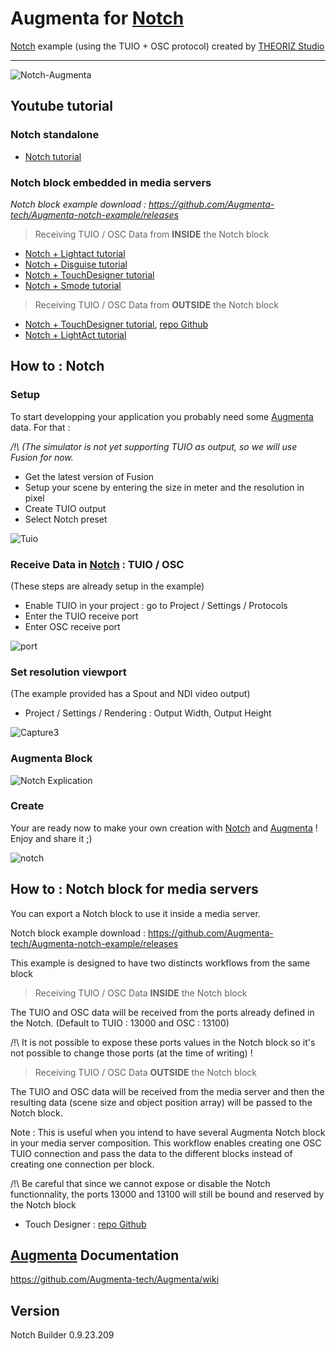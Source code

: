 ﻿Augmenta for [Notch]
=======================

[Notch] example (using the TUIO + OSC protocol) created by [THEORIZ Studio]
____________________

![Notch-Augmenta](https://user-images.githubusercontent.com/64955193/136235171-f96533bb-cc09-4945-a98a-d9572686424b.gif)

Youtube tutorial
-------------------------------------

### Notch standalone

- [Notch tutorial](https://www.youtube.com/watch?v=3uz8RHAXWkc&ab_channel=Augmenta)

### Notch block embedded in media servers
_Notch block example download : https://github.com/Augmenta-tech/Augmenta-notch-example/releases_

> Receiving TUIO / OSC Data from **INSIDE** the Notch block
- [Notch + Lightact tutorial](https://www.youtube.com/watch?v=7BTLzxSvlQY&t=78s)
- [Notch + Disguise tutorial](https://www.youtube.com/watch?v=a94huZb3eso)
- [Notch + TouchDesigner tutorial](https://www.youtube.com/watch?v=rA1mfUYWc44)
- [Notch + Smode tutorial](https://www.youtube.com/watch?v=YKmIBkiyZYs)


> Receiving TUIO / OSC Data from **OUTSIDE** the Notch block
- [Notch + TouchDesigner tutorial](https://www.youtube.com/watch?v=ZgbljA4bN-8),  [repo Github](https://github.com/Augmenta-tech/Notch-with-Data-in-TD)
- [Notch + LightAct tutorial](https://www.youtube.com/watch?v=j2YtyYr69j4)



How to : Notch
-------------------------------------

### Setup

To start developping your application you probably need some [Augmenta] data. For that :

_/!\ (The simulator is not yet supporting TUIO as output, so we will use Fusion for now._

- Get the latest version of Fusion
- Setup your scene by entering the size in meter and the resolution in pixel 
- Create TUIO output
- Select Notch preset

![Tuio](https://user-images.githubusercontent.com/64955193/137764972-3e06edfb-7566-49af-8878-5157aa73b409.PNG)


### Receive Data in [Notch] : TUIO / OSC

(These steps are already setup in the example)

- Enable TUIO in your project : go to Project / Settings / Protocols 
- Enter the TUIO receive port 
- Enter OSC receive port

![port](https://user-images.githubusercontent.com/64955193/137765361-a8629c1f-4c30-49f6-9c40-6308861d797f.PNG)


### Set resolution viewport

(The example provided has a Spout and NDI video output)

-  Project / Settings / Rendering : Output Width, Output Height

![Capture3](https://user-images.githubusercontent.com/64955193/136353915-155349b5-822f-4c6f-ac42-8d3975200ba1.PNG)


### Augmenta Block

![Notch Explication](https://user-images.githubusercontent.com/64955193/138668018-1e807f93-c002-437e-b38a-5d8604bbcd32.png)



### Create

Your are ready now to make your own creation with [Notch] and [Augmenta] ! Enjoy and share it ;)

![notch](https://user-images.githubusercontent.com/64955193/137765010-f3080e04-b7bc-4554-96cc-15916cfb9879.PNG)


How to : Notch block for media servers
-------------------------------------

You can export a Notch block to use it inside a media server.

Notch block example download : https://github.com/Augmenta-tech/Augmenta-notch-example/releases

This example is designed to have two distincts workflows from the same block




> Receiving TUIO / OSC Data **INSIDE** the Notch block

The TUIO and OSC data will be received from the ports already defined in the Notch. (Default to TUIO : 13000 and OSC : 13100)

/!\ It is not possible to expose these ports values in the Notch block so it's not possible to change those ports (at the time of writing) !



> Receiving TUIO / OSC Data **OUTSIDE** the Notch block

The TUIO and OSC data will be received from the media server and then the resulting data (scene size and object position array) will be passed to the Notch block.

Note : This is useful when you intend to have several Augmenta Notch block in your media server composition. This workflow enables creating one OSC TUIO connection and pass the data to the different blocks instead of creating one connection per block. 

/!\ Be careful that since we cannot expose or disable the Notch functionnality, the ports 13000 and 13100 will still be bound and reserved by the Notch block

- Touch Designer :  [repo Github](https://github.com/Augmenta-tech/Notch-with-Data-in-TD)



[Augmenta] Documentation
-------------

https://github.com/Augmenta-tech/Augmenta/wiki

Version
-------------

Notch Builder 0.9.23.209

[Notch]: https://www.notch.one/
[THEORIZ Studio]: https://www.theoriz.com/
[Augmenta]: https://www.augmenta-tech.com/




